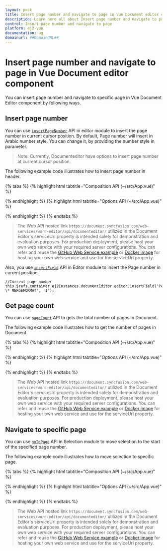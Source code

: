 ```yaml
---
layout: post
title: Insert page number and navigate to page in Vue Document editor component | Syncfusion
description: Learn here all about Insert page number and navigate to page in Syncfusion Vue Document editor component of Syncfusion Essential JS 2 and more.
control: Insert page number and navigate to page 
platform: ej2-vue
documentation: ug
domainurl: ##DomainURL##
---
```


# Insert page number and navigate to page in Vue Document editor component

You can insert page number and navigate to specific page in Vue Document Editor component by following ways.

## Insert page number

You can use [`insertPageNumber`](https://ej2.syncfusion.com/vue/documentation/api/document-editor/editor/#insertpagenumber) API in editor module to insert the page number in current cursor position. By default, Page number will insert in Arabic number style. You can change it, by providing the number style in parameter.

>Note: Currently, Documenteditor have options to insert page number at current cursor position.

The following example code illustrates how to insert page number in header.

{% tabs %}
{% highlight html tabtitle="Composition API (~/src/App.vue)" %}

<template>
  <div id="app">
    <ejs-documenteditorcontainer ref="container" :serviceUrl="serviceUrl" height="590px" id="container"
      :enableToolbar="true" v-on:created="onCreated.bind(this)"></ejs-documenteditorcontainer>
  </div>
</template>
<script setup>
import { DocumentEditorContainerComponent as EjsDocumenteditorcontainer, Toolbar } from '@syncfusion/ej2-vue-documenteditor';
import { provide, ref } from 'vue';

const container = ref(null);
const serviceUrl = 'https://document.syncfusion.com/web-services/word-editor/api/documenteditor/';

//Inject require modules.
provide('DocumentEditorContainer', [Toolbar]);

const onCreated = function () {
  // To insert text in cursor position
  container.value.ej2Instances.documentEditor.editor.insertText('Document editor');
  // To move the selection to header
  container.value.ej2Instances.documentEditor.selection.goToHeader();
  // Insert page number in the current cursor position
  container.value.ej2Instances.documentEditor.editor.insertPageNumber();
}
</script>

{% endhighlight %}
{% highlight html tabtitle="Options API (~/src/App.vue)" %}

<template>
  <div id="app">
    <ejs-documenteditorcontainer ref="container" :serviceUrl="serviceUrl" height="590px" id="container"
      :enableToolbar="true" v-on:created="onCreated.bind(this)"></ejs-documenteditorcontainer>
  </div>
</template>
<script>
import { DocumentEditorContainerComponent, Toolbar } from '@syncfusion/ej2-vue-documenteditor';

export default {
  components: {
    'ejs-documenteditorcontainer': DocumentEditorContainerComponent
  },
  data() {
    return {
      serviceUrl:
        'https://document.syncfusion.com/web-services/word-editor/api/documenteditor/',
    };
  },
  provide: {
    //Inject require modules.
    DocumentEditorContainer: [Toolbar]
  },
  methods: {
    onCreated: function () {
      // To insert text in cursor position
      this.$refs.container.ej2Instances.documentEditor.editor.insertText('Document editor');
      // To move the selection to header
      this.$refs.container.ej2Instances.documentEditor.selection.goToHeader();
      // Insert page number in the current cursor position
      this.$refs.container.ej2Instances.documentEditor.editor.insertPageNumber();
    }
  }
};
</script>

{% endhighlight %}
{% endtabs %}

> The Web API hosted link `https://document.syncfusion.com/web-services/word-editor/api/documenteditor/` utilized in the Document Editor's serviceUrl property is intended solely for demonstration and evaluation purposes. For production deployment, please host your own web service with your required server configurations. You can refer and reuse the [GitHub Web Service example](https://github.com/SyncfusionExamples/EJ2-DocumentEditor-WebServices) or [Docker image](https://hub.docker.com/r/syncfusion/word-processor-server) for hosting your own web service and use for the serviceUrl property.

Also, you use [`insertField`](https://ej2.syncfusion.com/vue/documentation/api/document-editor/editor/#insertfield) API in Editor module to insert the Page number in current position

```
//Current page number
this.$refs.container.ej2Instances.documentEditor.editor.insertField('PAGE \* MERGEFORMAT', '1');

```

## Get page count

You can use [`pageCount`](https://ej2.syncfusion.com/vue/documentation/api/document-editor/#pagecount) API to gets the total number of pages in Document.

The following example code illustrates how to get the number of pages in Document.

{% tabs %}
{% highlight html tabtitle="Composition API (~/src/App.vue)" %}

<template>
  <div id="app">
    <ejs-documenteditorcontainer ref="container" :serviceUrl="serviceUrl" height="590px" id="container"
      :enableToolbar="true" v-on:created="onCreated.bind(this)"></ejs-documenteditorcontainer>
  </div>
</template>
<script setup>
import { DocumentEditorContainerComponent as EjsDocumenteditorcontainer, Toolbar } from '@syncfusion/ej2-vue-documenteditor';
import { provide, ref } from 'vue';

const container = ref(null);
const serviceUrl = 'https://document.syncfusion.com/web-services/word-editor/api/documenteditor/';

//Inject require modules.
provide('DocumentEditorContainer', [Toolbar])

const onCreated = function () {
  // To insert text in cursor position
  container.value.ej2Instances.documentEditor.editor.insertText('Document editor');
  // To get the total number of pages
  let pageCount = container.value.ej2Instances.documentEditor.pageCount;
}
</script>

{% endhighlight %}
{% highlight html tabtitle="Options API (~/src/App.vue)" %}

<template>
  <div id="app">
    <ejs-documenteditorcontainer ref="container" :serviceUrl="serviceUrl" height="590px" id="container"
      :enableToolbar="true" v-on:created="onCreated.bind(this)"></ejs-documenteditorcontainer>
  </div>
</template>
<script>
import { DocumentEditorContainerComponent, Toolbar } from '@syncfusion/ej2-vue-documenteditor';

export default {
  components: {
    'ejs-documenteditorcontainer': DocumentEditorContainerComponent
  },
  data() {
    return {
      serviceUrl:
        'https://document.syncfusion.com/web-services/word-editor/api/documenteditor/',
    };
  },
  provide: {
    //Inject require modules.
    DocumentEditorContainer: [Toolbar]
  },
  methods: {
    onCreated: function () {
      // To insert text in cursor position
      this.$refs.container.ej2Instances.documentEditor.editor.insertText('Document editor');
      // To get the total number of pages
      let pageCount = this.$refs.container.ej2Instances.documentEditor.pageCount;
    }
  }
};
</script>

{% endhighlight %}
{% endtabs %}

> The Web API hosted link `https://document.syncfusion.com/web-services/word-editor/api/documenteditor/` utilized in the Document Editor's serviceUrl property is intended solely for demonstration and evaluation purposes. For production deployment, please host your own web service with your required server configurations. You can refer and reuse the [GitHub Web Service example](https://github.com/SyncfusionExamples/EJ2-DocumentEditor-WebServices) or [Docker image](https://hub.docker.com/r/syncfusion/word-processor-server) for hosting your own web service and use for the serviceUrl property.

## Navigate to specific page

You can use [`goToPage`](https://ej2.syncfusion.com/vue/documentation/api/document-editor/selection/#gotopage) API in Selection module to move selection to the start of the specified page number.

The following example code illustrates how to move selection to specific page.

{% tabs %}
{% highlight html tabtitle="Composition API (~/src/App.vue)" %}

<template>
  <div id="app">
    <ejs-documenteditorcontainer ref="container" :serviceUrl="serviceUrl" height="590px" id="container"
      :enableToolbar="true" v-on:created="onCreated.bind(this)"></ejs-documenteditorcontainer>
  </div>
</template>
<script setup>
import { DocumentEditorContainerComponent as EjsDocumenteditorcontainer, Toolbar } from '@syncfusion/ej2-vue-documenteditor';
import { provide, ref } from 'vue';

const container = ref(null);
const serviceUrl = 'https://document.syncfusion.com/web-services/word-editor/api/documenteditor/';

//Inject require modules.
provide('DocumentEditorContainer', [Toolbar])

const onCreated = function () {
  // To move selection to page number 2
  container.value.ej2Instances.documentEditor.selection.goToPage(2);
}
</script>

{% endhighlight %}
{% highlight html tabtitle="Options API (~/src/App.vue)" %}

<template>
  <div id="app">
    <ejs-documenteditorcontainer ref="container" :serviceUrl="serviceUrl" height="590px" id="container"
      :enableToolbar="true" v-on:created="onCreated.bind(this)"></ejs-documenteditorcontainer>
  </div>
</template>
<script>
import { DocumentEditorContainerComponent, Toolbar } from '@syncfusion/ej2-vue-documenteditor';

export default {
  components: {
    'ejs-documenteditorcontainer': DocumentEditorContainerComponent
  },
  data() {
    return {
      serviceUrl:
        'https://document.syncfusion.com/web-services/word-editor/api/documenteditor/',
    };
  },
  provide: {
    //Inject require modules.
    DocumentEditorContainer: [Toolbar]
  },
  methods: {
    onCreated: function () {
      // To move selection to page number 2
      this.$refs.container.ej2Instances.documentEditor.selection.goToPage(2);
    }
  }
};
</script>

{% endhighlight %}
{% endtabs %}

> The Web API hosted link `https://document.syncfusion.com/web-services/word-editor/api/documenteditor/` utilized in the Document Editor's serviceUrl property is intended solely for demonstration and evaluation purposes. For production deployment, please host your own web service with your required server configurations. You can refer and reuse the [GitHub Web Service example](https://github.com/SyncfusionExamples/EJ2-DocumentEditor-WebServices) or [Docker image](https://hub.docker.com/r/syncfusion/word-processor-server) for hosting your own web service and use for the serviceUrl property.